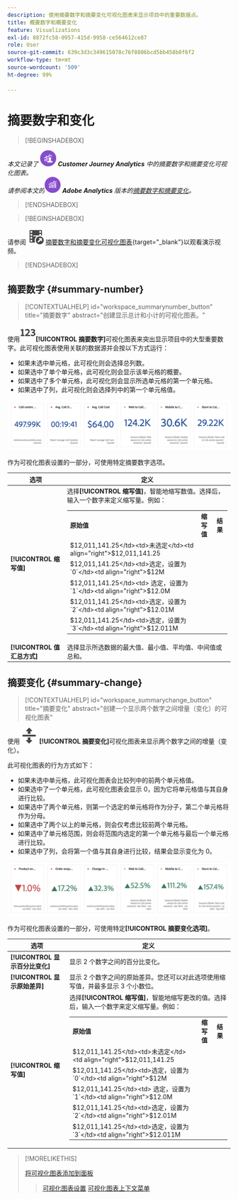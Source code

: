 ```yaml
---
description: 使用摘要数字和摘要变化可视化图表来显示项目中的重要数据点。
title: 概要数字和概要变化
feature: Visualizations
exl-id: 8872fc58-0957-415d-9958-ce564612ce87
role: User
source-git-commit: 639c3d3c349615078c76f8806bcd5bb458b0f6f2
workflow-type: tm+mt
source-wordcount: '509'
ht-degree: 99%

---
```


# 摘要数字和变化

>[!BEGINSHADEBOX]

_本文记录了_ ![CustomerJourneyAnalytics](/help/assets/icons/CustomerJourneyAnalytics.svg) _**Customer Journey Analytics** 中的摘要数字和摘要变化可视化图表。_<br/>_请参阅本文的_![AdobeAnalytics](/help/assets/icons/AdobeAnalytics.svg) _**Adobe Analytics** 版本的[摘要数字和摘要变化](https://experienceleague.adobe.com/zh-hans/docs/analytics/analyze/analysis-workspace/visualizations/summary-number-change)。_

>[!ENDSHADEBOX]

>[!BEGINSHADEBOX]

请参阅 ![VideoCheckedOut](/help/assets/icons/VideoCheckedOut.svg) [摘要数字和摘要变化可视化图表](https://video.tv.adobe.com/v/335564/?quality=12&learn=on){target="_blank"}以观看演示视频。

>[!ENDSHADEBOX]

## 摘要数字 {#summary-number}

<!-- markdownlint-disable MD034 -->

>[!CONTEXTUALHELP]
>id="workspace_summarynumber_button"
>title="摘要数字"
>abstract="创建显示总计和小计的可视化图表。"

<!-- markdownlint-enable MD034 -->

使用![摘要](/help/assets/icons/123.svg)**[!UICONTROL 摘要数字]**&#x200B;可视化图表来突出显示项目中的大型重要数字。此可视化图表使用关联的数据源并会按以下方式运行：

* 如果未选中单元格，此可视化则会选择总列数。
* 如果选中了单个单元格，此可视化则会显示该单元格的概要。
* 如果选中了多个单元格，此可视化则会显示所选单元格的第一个单元格。
* 如果选中了列，此可视化则会选择列中的第一个单元格值。

![摘要数字可视化图表](asses/../assets/summary-number.png)

作为可视化图表设置的一部分，可使用特定摘要数字选项。

| 选项 | 定义 |
|--- |--- |
| **[!UICONTROL 缩写值]** | 选择&#x200B;**[!UICONTROL 缩写值]**，智能地缩写数值。选择后，输入一个数字来定义缩写量。例如：<br/><table><tr><td>**原始值**</td><td>**缩写值**</td><td>**结果**</td></tr><tr><td>$12,011,141.25</td><td>未选定</td><td  align="right">$12,011,141.25</td></tr><tr><td>$12,011,141.25</td><td>选定，设置为 `0`</td><td align="right">$12M</td></tr><tr><td>$12,011,141.25</td><td> 选定，设置为 `1`</td><td  align="right">$12.0M</td></tr><tr><td>$12,011,141.25</td><td>选定，设置为 `2`</td><td align="right">$12.01M</td></tr><tr><td>$12,011,141.25</td><td>选定，设置为 `3`</td><td align="right">$12.011M</td></tr></table> |
| **[!UICONTROL 值汇总方式]** | 选择显示所选数据的最大值、最小值、平均值、中间值或总和。 |

## 摘要变化 {#summary-change}

<!-- markdownlint-disable MD034 -->

>[!CONTEXTUALHELP]
>id="workspace_summarychange_button"
>title="摘要变化"
>abstract="创建一个显示两个数字之间增量（变化）的可视化图表"

<!-- markdownlint-enable MD034 -->


使用 ![MoveUpDown](/help/assets/icons/MoveUpDown.svg) **[!UICONTROL 摘要变化]**&#x200B;可视化图表来显示两个数字之间的增量（变化）。<!-- This is applicable for AA, not CJA: The green and red color of the Summary Change can be controlled through [custom event polarity](https://experienceleague.adobe.com/docs/analytics/admin/admin-tools/success-events/success-event.html) or a calculated metric's [Show Upward Trend As](https://experienceleague.adobe.com/docs/analytics/components/calculated-metrics/calcmetric-workflow/cm-build-metrics.html) option.-->

<!--
The green and red color of the Summary Change can be controlled through [custom event polarity](https://experienceleague.adobe.com/docs/analytics/admin/admin/c-manage-report-suites/c-edit-report-suites/conversion-var-admin/c-success-events/success-event.md) or a calculated metric's [Show Upward Trend As](https://experienceleague.adobe.com/docs/analytics/components/calculated-metrics/calcmetric-workflow/cm-build-metrics.html) option.
-->

此可视化图表的行为方式如下：

* 如果未选中单元格，此可视化图表会比较列中的前两个单元格值。
* 如果选中了一个单元格，此可视化图表会显示 0，因为它将单元格值与其自身进行比较。
* 如果选中了两个单元格，则第一个选定的单元格将作为分子，第二个单元格将作为分母。
* 如果选中了两个以上的单元格，则会仅考虑比较前两个单元格。
* 如果选中了单元格范围，则会将范围内选定的第一个单元格与最后一个单元格进行比较。
* 如果选中了列，会将第一个值与其自身进行比较，结果会显示变化为 0。


![摘要变化可视化图表显示两个数字之间的增量。](assets/summary-change.png)


作为可视化图表设置的一部分，可使用特定&#x200B;**[!UICONTROL 摘要变化选项]**。

| 选项 | 定义 |
|--- |--- |
| **[!UICONTROL 显示百分比变化]** | 显示 2 个数字之间的百分比变化。 |
| **[!UICONTROL 显示原始差异]** | 显示 2 个数字之间的原始差异。您还可以对此选项使用缩写值，并最多显示 3 个小数位。 |
| **[!UICONTROL 缩写值]** | 选择&#x200B;**[!UICONTROL 缩写值]**，智能地缩写更改的值。选择后，输入一个数字来定义缩写量。例如：<br/><table><tr><td>**原始值**</td><td>**缩写值**</td><td>**结果**</td></tr><tr><td>$12,011,141.25</td><td>未选定</td><td  align="right">$12,011,141.25</td></tr><tr><td>$12,011,141.25</td><td>选定，设置为 `0`</td><td align="right">$12M</td></tr><tr><td>$12,011,141.25</td><td> 选定，设置为 `1`</td><td  align="right">$12.0M</td></tr><tr><td>$12,011,141.25</td><td>选定，设置为 `2`</td><td align="right">$12.01M</td></tr><tr><td>$12,011,141.25</td><td>选定，设置为 `3`</td><td align="right">$12.011M</td></tr></table> |

>[!MORELIKETHIS]
>
>[将可视化图表添加到面板](/help/analysis-workspace/visualizations/freeform-analysis-visualizations.md#add-visualizations-to-a-panel)
>>[可视化图表设置](/help/analysis-workspace/visualizations/freeform-analysis-visualizations.md#settings)
>>[可视化图表上下文菜单](/help/analysis-workspace/visualizations/freeform-analysis-visualizations.md#context-menu)
>
